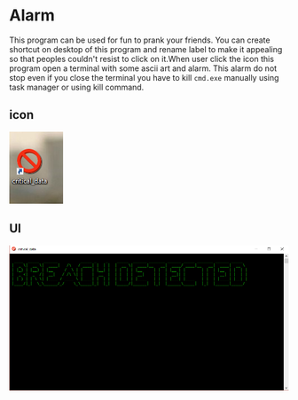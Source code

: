 # Alarm
  This program can be used for fun to prank your friends. You can create shortcut on desktop of this program and rename label to make it     appealing so that peoples couldn't resist to click on it.When user click the icon this program open a terminal with some ascii art and alarm. This alarm do not stop even if you close the terminal you have to kill `cmd.exe` manually using task manager or using kill command.

## icon
![icon](icon.PNG)
## UI
![ui](ui.PNG)
